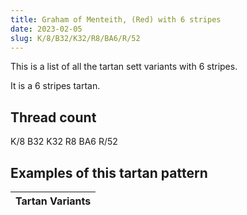 ```yaml
---
title: Graham of Menteith, (Red) with 6 stripes
date: 2023-02-05
slug: K/8/B32/K32/R8/BA6/R/52
---
```

This is a list of all the tartan sett variants with 6 stripes.

It is a 6 stripes tartan.


## Thread count
K/8 B32 K32 R8 BA6 R/52

## Examples of this tartan pattern

| Tartan Variants |
|---------------|
